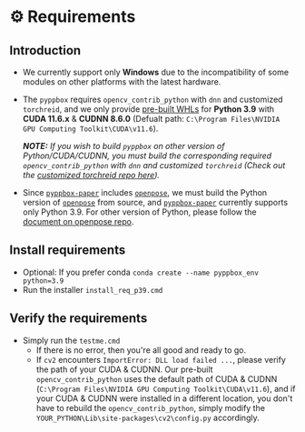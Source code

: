 # ⚙️ Requirements

## Introduction

* We currently support only **Windows** due to the incompatibility of some modules on other platforms with the latest hardware.

* The `pyppbox` requires `opencv_contrib_python` with `dnn` and customized `torchreid`, and we only provide [pre-built WHLs](https://github.com/rathaumons/pyppbox-custpkg) for **Python 3.9** with **CUDA 11.6.x** & **CUDNN 8.6.0** (Defualt path: `C:\Program Files\NVIDIA GPU Computing Toolkit\CUDA\v11.6`). 

  ***NOTE:** If you wish to build `pyppbox` on other version of Python/CUDA/CUDNN, you must build the corresponding required `opencv_contrib_python` with `dnn` and customized `torchreid` (Check out the [customized torchreid repo here](https://github.com/rathaumons/torchreid-for-pyppbox)).*

* Since [`pyppbox-paper`](https://github.com/rathaumons/pyppbox-paper) includes [`openpose`](https://github.com/CMU-Perceptual-Computing-Lab/openpose), we must build the Python version of [`openpose`](https://github.com/CMU-Perceptual-Computing-Lab/openpose) from source, and [`pyppbox-paper`](https://github.com/rathaumons/pyppbox-paper) currently supports only Python 3.9. For other version of Python, please follow the [document on openpose repo](https://github.com/CMU-Perceptual-Computing-Lab/openpose/blob/master/doc/installation/0_index.md#compiling-and-running-openpose-from-source).

## Install requirements
* Optional: If you prefer conda `conda create --name pyppbox_env python=3.9`
* Run the installer `install_req_p39.cmd`

## Verify the requirements
* Simply run the `testme.cmd`
  - If there is no error, then you're all good and ready to go.
  - If `cv2` encounters `ImportError: DLL load failed ...`, please verify the path of your CUDA & CUDNN. Our pre-built `opencv_contrib_python` uses the default path of CUDA & CUDNN (`C:\Program Files\NVIDIA GPU Computing Toolkit\CUDA\v11.6`), and if your CUDA & CUDNN were installed in a different location, you don't have to rebuild the `opencv_contrib_python`, simply modify the `YOUR_PYTHON\Lib\site-packages\cv2\config.py` accordingly.
